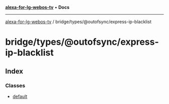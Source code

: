 [**alexa-for-lg-webos-tv**](../../../../README.md) • **Docs**

***

[alexa-for-lg-webos-tv](../../../../modules.md) / bridge/types/@outofsync/express-ip-blacklist

# bridge/types/@outofsync/express-ip-blacklist

## Index

### Classes

- [default](classes/default.md)
